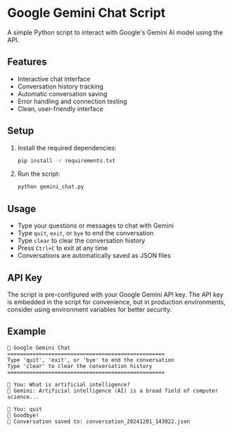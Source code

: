 # Google Gemini Chat Script

A simple Python script to interact with Google's Gemini AI model using the API.

## Features

- Interactive chat interface
- Conversation history tracking
- Automatic conversation saving
- Error handling and connection testing
- Clean, user-friendly interface

## Setup

1. Install the required dependencies:
   ```bash
   pip install -r requirements.txt
   ```

2. Run the script:
   ```bash
   python gemini_chat.py
   ```

## Usage

- Type your questions or messages to chat with Gemini
- Type `quit`, `exit`, or `bye` to end the conversation
- Type `clear` to clear the conversation history
- Press `Ctrl+C` to exit at any time
- Conversations are automatically saved as JSON files

## API Key

The script is pre-configured with your Google Gemini API key. The API key is embedded in the script for convenience, but in production environments, consider using environment variables for better security.

## Example

```
🤖 Google Gemini Chat
==================================================
Type 'quit', 'exit', or 'bye' to end the conversation
Type 'clear' to clear the conversation history
==================================================

👤 You: What is artificial intelligence?
🤖 Gemini: Artificial intelligence (AI) is a broad field of computer science...

👤 You: quit
👋 Goodbye!
💾 Conversation saved to: conversation_20241201_143022.json
```

